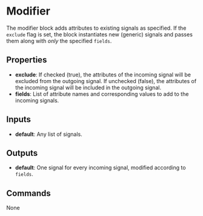 Modifier
========
The modifier block adds attributes to existing signals as specified. If the `exclude` flag is set, the block instantiates new (generic) signals and passes them along with *only* the specified `fields`.

Properties
----------
- **exclude**: If checked (true), the attributes of the incoming signal will be excluded from the outgoing signal. If unchecked (false), the attributes of the incoming signal will be included in the outgoing signal.
- **fields**: List of attribute names and corresponding values to add to the incoming signals.

Inputs
------
- **default**: Any list of signals.

Outputs
-------
- **default**: One signal for every incoming signal, modified according to `fields`.

Commands
--------
None

